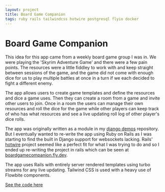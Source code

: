 ```yaml
---
layout: project
title: Board Game Companion
tags: ruby rails tailwindcss hotwire postgresql flyio docker
---
```

# Board Game Companion
This idea for this app came from a weekly board game group I was in. We were playing the 'Skyrim Adventure Game' and there were a few pain points. The resources were a little fiddley to work with and keep straight between sessions of the game, and the game did not come with enough dice for us to play multiple battles at once in a turn if we each decided to fight a different enemy.

The app allows users to create game templates and define the resources and dice a game uses. Then they can create a room from a game and invite other users to join. Once in a room the users can manage their own resources and roll the dice for the game while other players can keep track of who has what resources and see a live updating roll log of other player's dice rolls.

The app was originally written as a module in my [django demos](https://github.com/RileyMathews/django-demos/tree/master/resource_tracker) repository. But I eventually wanted to re-write the app using Ruby on Rails as I was starting to find the built in Django support for websockets lacking. Rails' [hotwire](https://hotwired.dev/) project seemed like a perfect fit for what I was trying to do and so I ended up re-writing the project in rails which can be seen at [boardgamecompanion.fly.dev](https://boardgamecompanion.fly.dev).

The app uses Rails with entirely server rendered templates using turbo streams for any live updating. Tailwind CSS is used with a heavy use of Flowbite components.

[See the code here](https://github.com/RileyMathews/board-game-companion)
